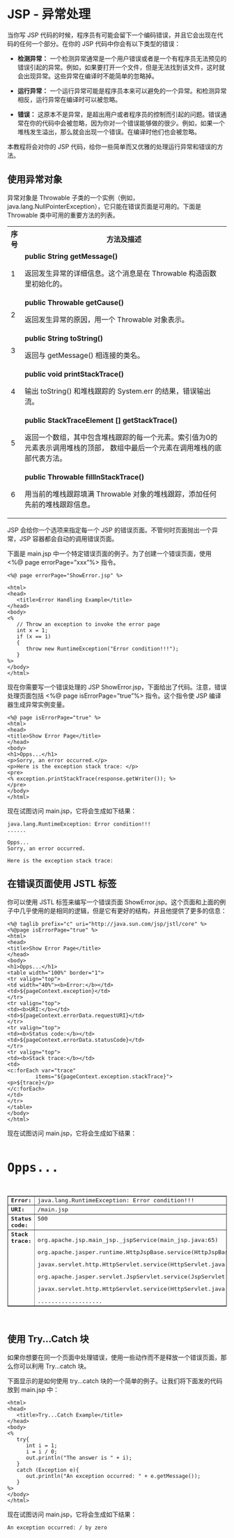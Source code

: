 # JSP - 异常处理 

当你写 JSP 代码的时候，程序员有可能会留下一个编码错误，并且它会出现在代码的任何一个部分。在你的 JSP 代码中你会有以下类型的错误： 

- **检测异常：** 一个检测异常通常是一个用户错误或者是一个有程序员无法预见的错误引起的异常。例如，如果要打开一个文件，但是无法找到该文件，这时就会出现异常。这些异常在编译时不能简单的忽略掉。

- **运行异常：** 一个运行异常可能是程序员本来可以避免的一个异常。和检测异常相反，运行异常在编译时可以被忽略。

- **错误：** 这原本不是异常，是超出用户或者程序员的控制而引起的问题。错误通常在你的代码中会被忽略，因为你对一个错误能够做的很少。例如，如果一个堆栈发生溢出，那么就会出现一个错误。在编译时他们也会被忽略。

本教程将会对你的 JSP 代码，给你一些简单而又优雅的处理运行异常和错误的方法。

## 使用异常对象

异常对象是 Throwable 子类的一个实例（例如，java.lang.NullPointerException），它只能在错误页面是可用的。下面是 Throwable 类中可用的重要方法的列表。 

<table class="table table-bordered"> 
	<tr> 
	<th style="width:5%">序号</th><th style="width:95%">方法及描述</th></tr> 
	<tr><td>1</td><td><b>public String getMessage()</b></p> 
	<p>返回发生异常的详细信息。这个消息是在 Throwable 构造函数里初始化的。
	</p></td></tr> 
	<tr><td>2</td><td><b>public Throwable getCause()</b></p> 
	<p>返回发生异常的原因，用一个 Throwable 对象表示。</p></td></tr> 
	<tr><td>3</td><td><b>public String toString()</b></p> 
	<p>返回与 getMessage() 相连接的类名。</p></td></tr> 
	<tr><td>4</td><td><b>public void printStackTrace()</b></p> 
	<p>输出 toString() 和堆栈跟踪的 System.err 的结果，错误输出流。</p></td></tr> 
	<tr><td>5</td><td><b>public StackTraceElement [] getStackTrace()</b></p> 
	<p>返回一个数组，其中包含堆栈跟踪的每一个元素。索引值为0的元素表示调用堆栈的顶部，
	数组中最后一个元素在调用堆栈的底部代表方法。</p></td></tr> 
	<tr><td>6</td><td><b>public Throwable fillInStackTrace()</b></p> 
	<p>用当前的堆栈跟踪填满 Throwable 对象的堆栈跟踪，添加任何先前的堆栈跟踪信息。</p></td></tr> 
	</table> 

JSP 会给你一个选项来指定每一个 JSP 的错误页面。不管何时页面抛出一个异常，JSP 容器都会自动的调用错误页面。

下面是 main.jsp 中一个特定错误页面的例子。为了创建一个错误页面，使用 <%@ page errorPage=”xxx”%> 指令。

```
<%@ page errorPage="ShowError.jsp" %>

<html>
<head>
   <title>Error Handling Example</title>
</head>
<body>
<%
   // Throw an exception to invoke the error page
   int x = 1;
   if (x == 1)
   {
      throw new RuntimeException("Error condition!!!");
   }
%>
</body>
</html>
```

现在你需要写一个错误处理的 JSP ShowError.jsp，下面给出了代码。注意，错误处理页面包括 <%@ page isErrorPage=”true”%> 指令。这个指令使 JSP 编译器生成异常实例变量。

```
<%@ page isErrorPage="true" %>
<html>
<head>
<title>Show Error Page</title>
</head>
<body>
<h1>Opps...</h1>
<p>Sorry, an error occurred.</p>
<p>Here is the exception stack trace: </p>
<pre>
<% exception.printStackTrace(response.getWriter()); %>
</pre>
</body>
</html>
```

现在试图访问 main.jsp，它将会生成如下结果：

```
java.lang.RuntimeException: Error condition!!!
......

Opps...
Sorry, an error occurred.

Here is the exception stack trace:
```

## 在错误页面使用 JSTL 标签

你可以使用 JSTL 标签来编写一个错误页面 ShowError.jsp。这个页面和上面的例子中几乎使用的是相同的逻辑，但是它有更好的结构，并且他提供了更多的信息：

```
<%@ taglib prefix="c" uri="http://java.sun.com/jsp/jstl/core" %>
<%@page isErrorPage="true" %>
<html>
<head>
<title>Show Error Page</title>
</head>
<body>
<h1>Opps...</h1>
<table width="100%" border="1">
<tr valign="top">
<td width="40%"><b>Error:</b></td>
<td>${pageContext.exception}</td>
</tr>
<tr valign="top">
<td><b>URI:</b></td>
<td>${pageContext.errorData.requestURI}</td>
</tr>
<tr valign="top">
<td><b>Status code:</b></td>
<td>${pageContext.errorData.statusCode}</td>
</tr>
<tr valign="top">
<td><b>Stack trace:</b></td>
<td>
<c:forEach var="trace" 
         items="${pageContext.exception.stackTrace}">
<p>${trace}</p>
</c:forEach>
</td>
</tr>
</table>
</body>
</html>
```

现在试图访问 main.jsp，它将会生成如下结果：

<pre class="result notranslate">
<h1>Opps...</h1>
<table width="100%" border="1">
<tr valign="top">
<td width="40%"><b>Error:</b></td>
<td>java.lang.RuntimeException: Error condition!!!</td>
</tr>
<tr valign="top">
<td><b>URI:</b></td>
<td>/main.jsp</td>
</tr>
<tr valign="top">
<td><b>Status code:</b></td>
<td>500</td>
</tr>
<tr valign="top">
<td><b>Stack trace:</b></td>
<td>
<p>org.apache.jsp.main_jsp._jspService(main_jsp.java:65)</p>
<p>org.apache.jasper.runtime.HttpJspBase.service(HttpJspBase.java:68)</p>
<p>javax.servlet.http.HttpServlet.service(HttpServlet.java:722)</p>
<p>org.apache.jasper.servlet.JspServlet.service(JspServlet.java:265)</p>
<p>javax.servlet.http.HttpServlet.service(HttpServlet.java:722)</p>
................... 
</td>
</tr>
</table>
</pre>

## 使用 Try...Catch 块

如果你想要在同一个页面中处理错误，使用一些动作而不是释放一个错误页面，那么你可以利用 Try...catch 块。

下面显示的是如何使用 try...catch 块的一个简单的例子。让我们将下面发的代码放到 main.jsp 中：

```
<html>
<head>
   <title>Try...Catch Example</title>
</head>
<body>
<%
   try{
      int i = 1;
      i = i / 0;
      out.println("The answer is " + i);
   }
   catch (Exception e){
      out.println("An exception occurred: " + e.getMessage());
   }
%>
</body>
</html>
```

现在试图访问 main.jsp，它将会生成如下结果：

```
An exception occurred: / by zero 
```